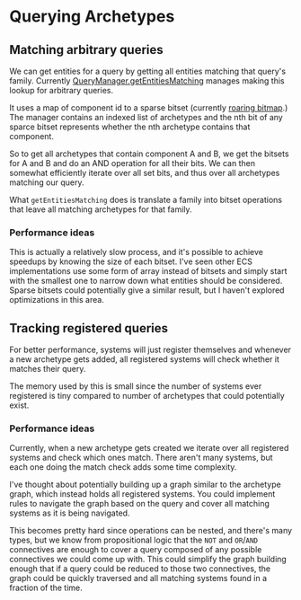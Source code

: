 # Querying Archetypes

## Matching arbitrary queries
We can get entities for a query by getting all entities matching that query's family. Currently [QueryManager.getEntitiesMatching](https://mineinabyss.com/Geary/geary-core/com.mineinabyss.geary.systems/-query-manager/get-entities-matching.html) manages making this lookup for arbitrary queries.

It uses a map of component id to a sparse bitset (currently [roaring bitmap](https://www.roaringbitmap.org/).) The manager contains an indexed list of archetypes and the nth bit of any sparce bitset represents whether the nth archetype contains that component.

So to get all archetypes that contain component A and B, we get the bitsets for A and B and do an AND operation for all their bits. We can then somewhat efficiently iterate over all set bits, and thus over all archetypes matching our query.

What `getEntitiesMatching` does is translate a family into bitset operations that leave all matching archetypes for that family.

### Performance ideas

This is actually a relatively slow process, and it's possible to achieve speedups by knowing the size of each bitset. I've seen other ECS implementations use some form of array instead of bitsets and simply start with the smallest one to narrow down what entities should be considered. Sparse bitsets could potentially give a similar result, but I haven't explored optimizations in this area.

## Tracking registered queries

For better performance, systems will just register themselves and whenever a new archetype gets added, all registered systems will check whether it matches their query.

The memory used by this is small since the number of systems ever registered is tiny compared to number of archetypes that could potentially exist.

### Performance ideas

Currently, when a new archetype gets created we iterate over all registered systems and check which ones match. There aren't many systems, but each one doing the match check adds some time complexity.

I've thought about potentially building up a graph similar to the archetype graph, which instead holds all registered systems. You could implement rules to navigate the graph based on the query and cover all matching systems as it is being navigated.

This becomes pretty hard since operations can be nested, and there's many types, but we know from propositional logic that the `NOT` and `OR`/`AND` connectives are enough to cover a query composed of any possible connectives we could come up with. This could simplify the graph building enough that if a query could be reduced to those two connectives, the graph could be quickly traversed and all matching systems found in a fraction of the time.
